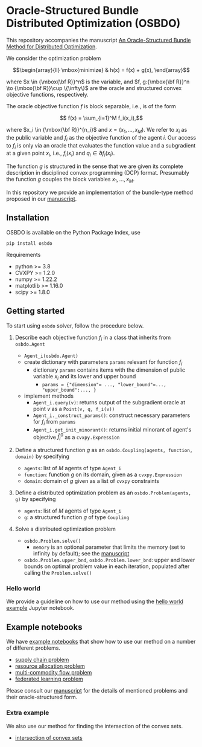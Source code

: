  # Oracle-Structured Bundle Distributed Optimization (OSBDO)
 
This repository accompanies the manuscript [An Oracle-Structured Bundle Method for Distributed Optimization](https://web.stanford.edu/~boyd/papers/os_bundle_distr_opt.html).

We consider the optimization problem
```math
\begin{array}{ll}
\mbox{minimize} & h(x) = f(x) + g(x),
\end{array}
```
where $x \in {\mbox{\bf R}}^n$ is the variable, and
$f, g:{\mbox{\bf R}}^n \to {\mbox{\bf R}}\cup \{\infty\}$
are the oracle and structured convex objective functions, respectively. 
   
The oracle objective function $f$ 
is block separable, i.e., is of the form
```math
          f(x) = \sum_{i=1}^M f_i(x_i),
```
where $x_i \in {\mbox{\bf R}}^{n_i}$ and $x=(x_1, \ldots, x_M)$.
We refer to $x_i$ as the public variable and $f_i$ as the objective function
of the agent $i$. Our access to $f_i$ is only via an oracle that evaluates 
the function value and a subgradient at a given point $x_i$, i.e.,
$f_i(x_i)$ and $q_i \in \partial f_i(x_i)$.

The function $g$ is structured in the sense that we are given its complete 
description in disciplined convex programming (DCP) format. 
Presumably the function $g$ couples the block variables 
$x_1, \ldots, x_M$.

In this repository we provide an implementation of the bundle-type method
proposed in our [manuscript](https://web.stanford.edu/~boyd/papers/os_bundle_distr_opt.html).

## Installation
OSBDO is available on the Python Package Index, use
```
pip install osbdo
```
Requirements
* python >= 3.8
* CVXPY >= 1.2.0
* numpy >= 1.22.2
* matplotlib >= 1.16.0
* scipy >= 1.8.0

## Getting started

To start using `osbdo` solver, follow the procedure below.

1. Describe each objective function $f_i$ in a class that inherits from `osbdo.Agent`
    * `Agent_i(osbdo.Agent)`
    * create dictionary with parameters `params` relevant for function $f_i$ 
       * dictionary `params` contains items with the dimension of public variable $x_i$ and its lower and upper bound 
           * `params = {"dimension"= ..., "lower_bound"=..., "upper_bound":..., }` 
    * implement methods 
       * `Agent_i.query(v)`: returns output of the subgradient oracle at point $v$ as a `Point(v, q, f_i(v))` 
       * `Agent_i._construct_params()`: construct necessary parameters for $f_i$ from `params`
       * `Agent_i.get_init_minorant()`: returns initial minorant of agent's objective $\hat f^0_i$ as a `cvxpy.Expression`

2. Define a structured function $g$ as an `osbdo.Coupling(agents, function, domain)` by specifying
    * `agents`: list of $M$ agents of type `Agent_i`
    * `function`: function $g$ on its domain, given as a `cvxpy.Expression` 
    * `domain`: domain of $g$ given as a list of `cvxpy` constraints

3. Define a distributed optimization problem as an `osbdo.Problem(agents, g)`  by specifying
    * `agents`: list of $M$ agents of type `Agent_i`
    * `g`: a structured function $g$ of type `Coupling`
       
4. Solve a distributed optimization problem 
    * `osbdo.Problem.solve()`
        * `memory` is an optional parameter that limits the memory (set
           to infinity by default); see the [manuscript](https://web.stanford.edu/~boyd/papers/os_bundle_distr_opt.html) 
    * `osbdo.Problem.upper_bnd`, `osbdo.Problem.lower_bnd`: upper and lower bounds on optimal 
        problem value in each iteration, populated after calling the `Problem.solve()`


### Hello world

We provide a guideline on how to use our method using the [hello world example](https://github.com/cvxgrp/OSBDO/blob/main/examples/hello_world/hello_world.ipynb) Jupyter notebook. 


## Example notebooks
We have [example notebooks](https://github.com/cvxgrp/OSBDO/tree/main/examples) 
that show how to use our method on a number of different problems.

* [supply chain problem](https://github.com/cvxgrp/OSBDO/tree/main/examples/supply_chain)                             
* [resource allocation problem](https://github.com/cvxgrp/OSBDO/tree/main/examples/resource_allocation)
* [multi-commodity flow problem](https://github.com/cvxgrp/OSBDO/tree/main/examples/multicommodity_flow)
* [federated learning problem](https://github.com/cvxgrp/OSBDO/tree/main/examples/federated_learning)

Please consult our [manuscript](https://web.stanford.edu/~boyd/papers/os_bundle_distr_opt.html) 
for the details of mentioned problems and their oracle-structured form. 

### Extra example
We also use our method for finding the intersection of the convex sets. 
* [intersection of convex sets](https://github.com/cvxgrp/OSBDO/tree/main/examples/intersection_cvx_sets)
